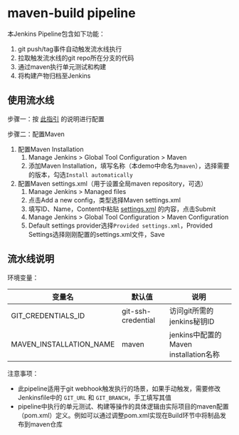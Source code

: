 # maven-build pipeline

本Jenkins Pipeline包含如下功能：
1. git push/tag事件自动触发流水线执行
2. 拉取触发流水线的git repo所在分支的代码
3. 通过maven执行单元测试和构建
4. 将构建产物归档至Jenkins

## 使用流水线
步骤一：按 [此指引](../README.md) 的说明进行配置

步骤二：配置Maven
1. 配置Maven Installation
    1. Manage Jenkins > Global Tool Configuration > Maven
    2. 添加Maven Installation，填写名称（本demo中命名为`maven`），选择需要的版本，勾选`Install automatically`
2. 配置Maven settings.xml（用于设置全局maven repository，可选）
    1. Manage Jenkins > Managed files
    2. 点击Add a new config，类型选择Maven settings.xml
    3. 填写ID、Name，Content中粘贴 [settings.xml](../settings.xml) 的内容，点击Submit
    4. Manage Jenkins > Global Tool Configuration > Maven Configuration
    5. Default settings provider选择`Provided settings.xml`，Provided Settings选择刚刚配置的settings.xml文件，Save


## 流水线说明

环境变量：

| 变量名 | 默认值 | 说明 |
| --- | --- | --- |
| GIT_CREDENTIALS_ID | git-ssh-credential | 访问git所需的jenkins秘钥ID |
| MAVEN_INSTALLATION_NAME | maven | jenkins中配置的Maven installation名称 |

注意事项：
- 此pipeline适用于git webhook触发执行的场景，如果手动触发，需要修改Jenkinsfile中的 `GIT_URL` 和 `GIT_BRANCH`，手工填写其值
- pipeline中执行的单元测试、构建等操作的具体逻辑由实际项目的maven配置（pom.xml）定义。例如可以通过调整pom.xml实现在Build环节中将制品发布到maven仓库